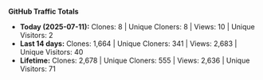 
**GitHub Traffic Totals**

- **Today (2025-07-11):** Clones: 8 | Unique Cloners: 8 | Views: 10 | Unique Visitors: 2
- **Last 14 days:** Clones: 1,664 | Unique Cloners: 341 | Views: 2,683 | Unique Visitors: 40
- **Lifetime:** Clones: 2,678 | Unique Cloners: 555 | Views: 2,636 | Unique Visitors: 71
